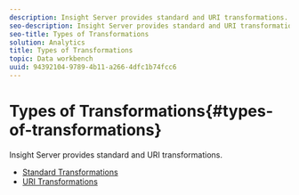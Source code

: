 ```yaml
---
description: Insight Server provides standard and URI transformations.
seo-description: Insight Server provides standard and URI transformations.
seo-title: Types of Transformations
solution: Analytics
title: Types of Transformations
topic: Data workbench
uuid: 94392104-9789-4b11-a266-4dfc1b74fcc6
---
```


# Types of Transformations{#types-of-transformations}

Insight Server provides standard and URI transformations.

* [Standard Transformations](../../../../home/c-dataset-const-proc/c-data-trans/c-transf-types/c-standard-transf/c-standard-transf.md#concept-25f4bdbf8fe74c4aaeb2fcd226243886) 
* [URI Transformations](../../../../home/c-dataset-const-proc/c-data-trans/c-transf-types/c-uri-transf/c-uri-transf.md#concept-2dfa0ffcd83d4fb69c1f42ad50dea125)

